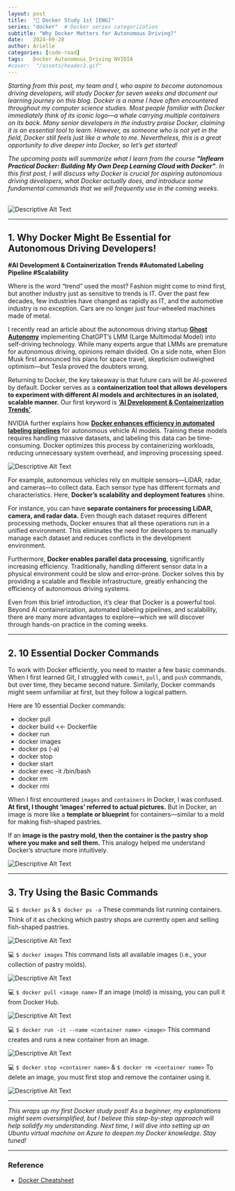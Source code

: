 ```yaml
---
layout: post
title:  "🐳 Docker Study 1st [ENG]"
series: "docker"  # Docker series categorization
subtitle: "Why Docker Matters for Autonomous Driving?"
date:   2024-09-28
author: Arielle
categories: [code-road]
tags:   Docker Autonomous_Driving NVIDIA
#cover:  "/assets/header2.gif"
---
```


<p>
<em>Starting from this post, my team and I, who aspire to become autonomous driving developers, will study Docker for seven weeks and document our learning journey on this blog. Docker is a name I have often encountered throughout my computer science studies. Most people familiar with Docker immediately think of its iconic logo—a whale carrying multiple containers on its back. Many senior developers in the industry praise Docker, claiming it is an essential tool to learn. However, as someone who is not yet in the field, Docker still feels just like a whale to me. Nevertheless, this is a great opportunity to dive deeper into Docker, so let’s get started!</em>
</p>

<p>
<em>
The upcoming posts will summarize what I learn from the course <strong> "Inflearn Practical Docker: Building My Own Deep Learning Cloud with Docker"</strong>. In this first post, I will discuss why Docker is crucial for aspiring autonomous driving developers, what Docker actually does, and introduce some fundamental commands that we will frequently use in the coming weeks.
</em>
</p>

<br>

<img src="{{ '/assets/2024/Docker_logo.svg' | relative_url }}" alt="Descriptive Alt Text" />

<br>

---

## 1. Why Docker Might Be Essential for Autonomous Driving Developers!
<strong>#AI Development & Containerization Trends #Automated Labeling Pipeline #Scalability</strong>

Where is the word “trend” used the most? Fashion might come to mind first, but another industry just as sensitive to trends is IT. Over the past few decades, few industries have changed as rapidly as IT, and the automotive industry is no exception. Cars are no longer just four-wheeled machines made of metal. 

I recently read an article about the autonomous driving startup **[Ghost Autonomy](https://www.aitimes.com/news/articleView.html?idxno=155106)** implementing ChatGPT’s LMM (Large Multimodal Model) into self-driving technology. While many experts argue that LMMs are premature for autonomous driving, opinions remain divided. On a side note, when Elon Musk first announced his plans for space travel, skepticism outweighed optimism—but Tesla proved the doubters wrong. 

Returning to Docker, the key takeaway is that future cars will be AI-powered by default. Docker serves as a **containerization tool that allows developers to experiment with different AI models and architectures in an isolated, scalable manner.** Our first keyword is **[‘AI Development & Containerization Trends’](https://dev.to/docker/the-rise-of-ai-in-software-development-key-insights-from-the-2024-docker-ai-trends-report-22dh)**.

NVIDIA further explains how **[Docker enhances efficiency in automated labeling pipelines](https://developer.nvidia.com/blog/building-ai-infrastructure-with-dgx-a100-for-autonomous-vehicles/)** for autonomous vehicle AI models. Training these models requires handling massive datasets, and labeling this data can be time-consuming. Docker optimizes this process by containerizing workloads, reducing unnecessary system overhead, and improving processing speed.

<img src="{{ '/assets/p.28/p28.1.png' | relative_url }}" alt="Descriptive Alt Text" />

For example, autonomous vehicles rely on multiple sensors—LiDAR, radar, and cameras—to collect data. Each sensor type has different formats and characteristics. Here, **Docker’s scalability and deployment features** shine. 

For instance, you can have **separate containers for processing LiDAR, camera, and radar data.** Even though each dataset requires different processing methods, Docker ensures that all these operations run in a unified environment. This eliminates the need for developers to manually manage each dataset and reduces conflicts in the development environment.

Furthermore, **Docker enables parallel data processing**, significantly increasing efficiency. Traditionally, handling different sensor data in a physical environment could be slow and error-prone. Docker solves this by providing a scalable and flexible infrastructure, greatly enhancing the efficiency of autonomous driving systems.

Even from this brief introduction, it’s clear that Docker is a powerful tool. Beyond AI containerization, automated labeling pipelines, and scalability, there are many more advantages to explore—which we will discover through hands-on practice in the coming weeks.

---

## 2. 10 Essential Docker Commands

To work with Docker efficiently, you need to master a few basic commands. When I first learned Git, I struggled with `commit`, `pull`, and `push` commands, but over time, they became second nature. Similarly, Docker commands might seem unfamiliar at first, but they follow a logical pattern.

Here are 10 essential Docker commands:

- docker pull
- docker build <<- Dockerfile
- docker run
- docker images
- docker ps (-a)
- docker stop <container name>
- docker start <container name>
- docker exec -it <container name> /bin/bash
- docker rm <container name>
- docker rmi <image name>

When I first encountered `images` and `containers` in Docker, I was confused. **At first, I thought ‘images’ referred to actual pictures.** But in Docker, an image is more like a **template or blueprint** for containers—similar to a mold for making fish-shaped pastries. 

If an **image is the pastry mold, then the container is the pastry shop where you make and sell them.** This analogy helped me understand Docker’s structure more intuitively.

<img src="{{ '/assets/p.28/p28.2.png' | relative_url }}" alt="Descriptive Alt Text" />

---

## 3. Try Using the Basic Commands

💻 `$ docker ps` & `$ docker ps -a`
These commands list running containers. Think of it as checking which pastry shops are currently open and selling fish-shaped pastries.

<img src="{{ '/assets/p.28/p28.3.png' | relative_url }}" alt="Descriptive Alt Text" />

💻 `$ docker images`
This command lists all available images (i.e., your collection of pastry molds).

<img src="{{ '/assets/p.28/p28.5.png' | relative_url }}" alt="Descriptive Alt Text" />

💻 `$ docker pull <image name>`
If an image (mold) is missing, you can pull it from Docker Hub.

<img src="{{ '/assets/p.28/p28.6.png' | relative_url }}" alt="Descriptive Alt Text" />

💻 `$ docker run -it --name <container name> <image>`
This command creates and runs a new container from an image.

<img src="{{ '/assets/p.28/p28.8.png' | relative_url }}" alt="Descriptive Alt Text" />

 💻 `$ docker stop <container name>` & `$ docker rm <container name>`
To delete an image, you must first stop and remove the container using it.

<img src="{{ '/assets/p.28/p28.12.png' | relative_url }}" alt="Descriptive Alt Text" />

---

<p>
<em>
This wraps up my first Docker study post! As a beginner, my explanations might seem oversimplified, but I believe this step-by-step approach will help solidify my understanding. Next time, I will dive into setting up an Ubuntu virtual machine on Azure to deepen my Docker knowledge. Stay tuned!
</em>
</p>

---

### Reference
- [Docker Cheatsheet](https://docs.docker.com/get-started/docker_cheatsheet.pdf)
